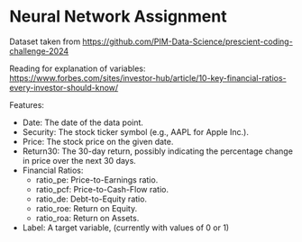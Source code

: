 # Neural Network Assignment

Dataset taken from https://github.com/PIM-Data-Science/prescient-coding-challenge-2024

Reading for explanation of variables: https://www.forbes.com/sites/investor-hub/article/10-key-financial-ratios-every-investor-should-know/

Features:
- Date: The date of the data point.
- Security: The stock ticker symbol (e.g., AAPL for Apple Inc.).
- Price: The stock price on the given date.
- Return30: The 30-day return, possibly indicating the percentage change in price over the next 30 days.
- Financial Ratios:
    - ratio_pe: Price-to-Earnings ratio.
    - ratio_pcf: Price-to-Cash-Flow ratio.
    - ratio_de: Debt-to-Equity ratio.
    - ratio_roe: Return on Equity.
    - ratio_roa: Return on Assets.
- Label: A target variable, (currently with values of 0 or 1)
